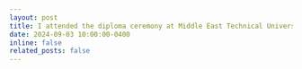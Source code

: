 ```yaml
---
layout: post
title: I attended the diploma ceremony at Middle East Technical University in Turkey.
date: 2024-09-03 10:00:00-0400
inline: false
related_posts: false
---
```



